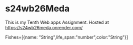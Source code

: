 # s24wb26Meda
This is my Tenth Web apps Assignment.
Hosted at https://s24wb26meda.onrender.com/

 Fishes=[{name: "String",life_span:"number",color:"String"}]